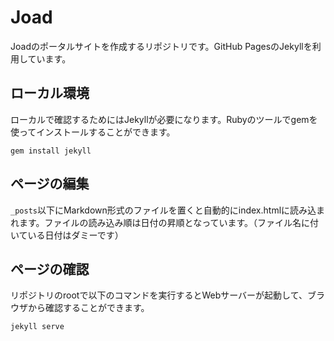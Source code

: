 # Joad

Joadのポータルサイトを作成するリポジトリです。GitHub PagesのJekyllを利用しています。

## ローカル環境

ローカルで確認するためにはJekyllが必要になります。Rubyのツールでgemを使ってインストールすることができます。

```
gem install jekyll
```

## ページの編集

`_posts`以下にMarkdown形式のファイルを置くと自動的にindex.htmlに読み込まれます。ファイルの読み込み順は日付の昇順となっています。（ファイル名に付いている日付はダミーです）

## ページの確認

リポジトリのrootで以下のコマンドを実行するとWebサーバーが起動して、ブラウザから確認することができます。

```
jekyll serve
```

